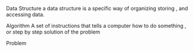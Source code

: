 
Data Structure 
a data structure is a specific way of organizing storing , and accessing data.

Algorithm 
A set of instructions that tells a computer how to do something , or
step by step solution of the problem 

Problem 




